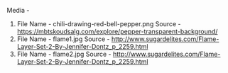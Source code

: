 


Media - 
1) File Name - chili-drawing-red-bell-pepper.png  Source - https://mbtskoudsalg.com/explore/pepper-transparent-background/
1) File Name - flame1.jpg  Source - http://www.sugardelites.com/Flame-Layer-Set-2-By-Jennifer-Dontz_p_2259.html
1) File Name - flame2.jpg  Source - http://www.sugardelites.com/Flame-Layer-Set-2-By-Jennifer-Dontz_p_2259.html
